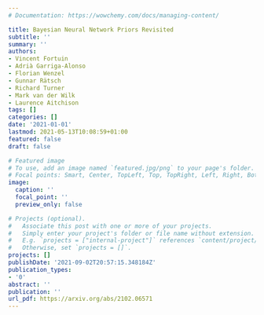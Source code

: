 ```yaml
---
# Documentation: https://wowchemy.com/docs/managing-content/

title: Bayesian Neural Network Priors Revisited
subtitle: ''
summary: ''
authors:
- Vincent Fortuin
- Adrià Garriga-Alonso
- Florian Wenzel
- Gunnar Rätsch
- Richard Turner
- Mark van der Wilk
- Laurence Aitchison
tags: []
categories: []
date: '2021-01-01'
lastmod: 2021-05-13T10:08:59+01:00
featured: false
draft: false

# Featured image
# To use, add an image named `featured.jpg/png` to your page's folder.
# Focal points: Smart, Center, TopLeft, Top, TopRight, Left, Right, BottomLeft, Bottom, BottomRight.
image:
  caption: ''
  focal_point: ''
  preview_only: false

# Projects (optional).
#   Associate this post with one or more of your projects.
#   Simply enter your project's folder or file name without extension.
#   E.g. `projects = ["internal-project"]` references `content/project/deep-learning/index.md`.
#   Otherwise, set `projects = []`.
projects: []
publishDate: '2021-09-02T20:57:15.348184Z'
publication_types:
- '0'
abstract: ''
publication: ''
url_pdf: https://arxiv.org/abs/2102.06571
---
```

